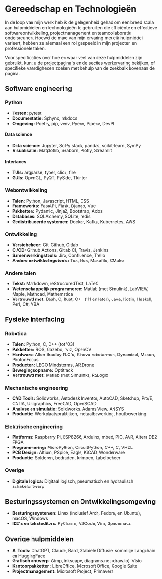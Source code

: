 # Gereedschap en Technologieën
In de loop van mijn werk heb ik de gelegenheid gehad om een breed scala aan hulpmiddelen en technologieën te gebruiken die efficiënte en effectieve softwareontwikkeling, projectmanagement en teamcollaboratie ondersteunen.
Hoewel de mate van mijn ervaring met elk hulpmiddel varieert, hebben ze allemaal een rol gespeeld in mijn projecten en professionele taken.

Voor specificaties over hoe en waar veel van deze hulpmiddelen zijn gebruikt,
kunt u de [projectpagina's](../projects/index.md) en de secties [werkervaring](../work_experience/index.md) bekijken,
of specifieke vaardigheden zoeken met behulp van de zoekbalk bovenaan de pagina.

## Software engineering
### Python
- **Testen:** pytest
- **Documentatie:** Sphynx, mkdocs
- **Omgeving:** Poetry, pip, venv, Pyenv, Pipenv, DevPI
#### Data science
- **Data science:** Jupyter, SciPy stack, pandas, scikit-learn, SymPy
- **Visualisatie:** Matplotlib, Seaborn, Plotly, Streamlit
#### Interfaces
- **TUIs:** argparse, typer, click, fire
- **GUIs:** OpenGL, PyQT, PySide, Tkinter
### Webontwikkeling
- **Talen:** Python, Javascript, HTML, CSS
- **Frameworks:** FastAPI, Flask, Django, Vue
- **Pakketten:** Pydantic, Jinja2, Bootstrap, Axios
- **Databases:** SQLAlchemy, SQLite, redis
- **Gedistribueerde systemen:** Docker, Kafka, Kubernetes, AWS
### Ontwikkeling
- **Versiebeheer:** Git, Github, Gitlab
- **CI/CD:** Github Actions, Gitlab CI, Travis, Jenkins
- **Samenwerkingstools:** Jira, Confluence, Trello
- **Andere ontwikkelingstools:** Tox, Nox, Makefile, CMake
### Andere talen
- **Tekst:** Markdown, reStructuredText, LaTeX
- **Wetenschappelijk programmeren:** Matlab (met Simulink), LabVIEW, Maple, Mathcad, Mathematica
- **Vertrouwd met:** Bash, C, Rust, C++ ('11 en later), Java, Kotlin, Haskell, Perl, C#, VBA

## Fysieke interfacing
### Robotica
- **Talen:** Python, C, C++ (tot '03)
- **Pakketten:** ROS, Gazebo, rviz, OpenCV
- **Hardware:** Allen Bradley PLC's, Kinova robotarmen, Dynamixel, Maxon, PhotonFocus
- **Producten:** LEGO Mindstorms, AR.Drone
- **Bewegingsopname:** Optitrack
- **Vertrouwd met:** Matlab (met Simulink), RSLogix
### Mechanische engineering
- **CAD Tools:** Solidworks, Autodesk Inventor, AutoCAD, Sketchup, Pro/E, CATIA, Unigraphics, FreeCAD, OpenSCAD
- **Analyse en simulatie:** Solidworks, Adams View, ANSYS
- **Productie:** Werkplaatspraktijken, metaalbewerking, houtbewerking
### Elektrische engineering
- **Platforms:** Raspberry Pi, ESP8266, Arduino, mbed, PIC, AVR, Altera DE2 FPGA
- **Programmering:** MicroPython, CircuitPython, C++, C, VHDL
- **PCB Design:** Altium, PSpice, Eagle, KiCAD, Wonderware
- **Productie:** Solderen, bedraden, krimpen, kabelbeheer
### Overige
- **Digitale logica:** Digitaal logisch, pneumatisch en hydraulisch schakelontwerp

## Besturingssystemen en Ontwikkelingsomgeving
- **Besturingssystemen:** Linux (inclusief Arch, Fedora, en Ubuntu), macOS, Windows
- **IDE's en teksteditors:** PyCharm, VSCode, Vim, Spacemacs

## Overige hulpmiddelen
- **AI Tools:** ChatGPT, Claude, Bard, Stabiele Diffusie, sommige Langchain en HuggingFace
- **Grafisch ontwerp:** Gimp, Inkscape, diagrams.net (draw.io), Visio
- **Kantoorpakketten:** LibreOffice, Microsoft Office, Google Suite
- **Projectmanagement:** Microsoft Project, Primavera
